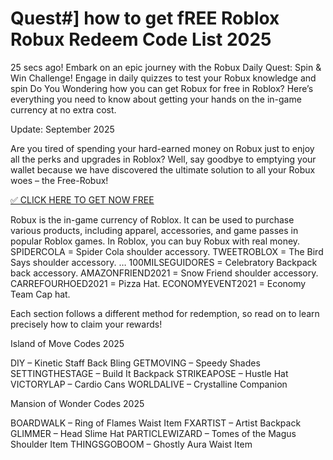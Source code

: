 # Quest#] how to get fREE Roblox Robux Redeem Code List 2025

25 secs ago! Embark on an epic journey with the Robux Daily Quest: Spin & Win Challenge! Engage in daily quizzes to test your Robux knowledge and spin  Do You Wondering how you can get Robux for free in Roblox? Here’s everything you need to know about getting your hands on the in-game currency at no extra cost.

Update: September 2025

Are you tired of spending your hard-earned money on Robux just to enjoy all the perks and upgrades in Roblox? Well, say goodbye to emptying your wallet because we have discovered the ultimate solution to all your Robux woes – the Free-Robux!

[✅ CLICK HERE TO GET NOW FREE](https://appbitly.com/juAHj)

Robux is the in-game currency of Roblox. It can be used to purchase various products, including apparel, accessories, and game passes in popular Roblox games. In Roblox, you can buy Robux with real money.
SPIDERCOLA = Spider Cola shoulder accessory.
TWEETROBLOX = The Bird Says shoulder accessory. …
100MILSEGUIDORES = Celebratory Backpack back accessory.
AMAZONFRIEND2021 = Snow Friend shoulder accessory.
CARREFOURHOED2021 = Pizza Hat.
ECONOMYEVENT2021 = Economy Team Cap hat.


Each section follows a different method for redemption, so read on to learn precisely how to claim your rewards!

Island of Move Codes 2025



DIY – Kinetic Staff Back Bling
GETMOVING – Speedy Shades
SETTINGTHESTAGE – Build It Backpack
STRIKEAPOSE – Hustle Hat
VICTORYLAP – Cardio Cans
WORLDALIVE – Crystalline Companion


Mansion of Wonder Codes 2025


BOARDWALK – Ring of Flames Waist Item
FXARTIST – Artist Backpack
GLIMMER – Head Slime Hat
PARTICLEWIZARD – Tomes of the Magus Shoulder Item
THINGSGOBOOM – Ghostly Aura Waist Item
